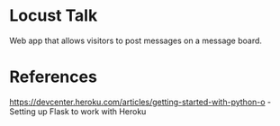 Locust Talk
========

Web app that allows visitors to post messages on a message board.



<h1> References </h1>

https://devcenter.heroku.com/articles/getting-started-with-python-o - Setting up Flask to work with Heroku
